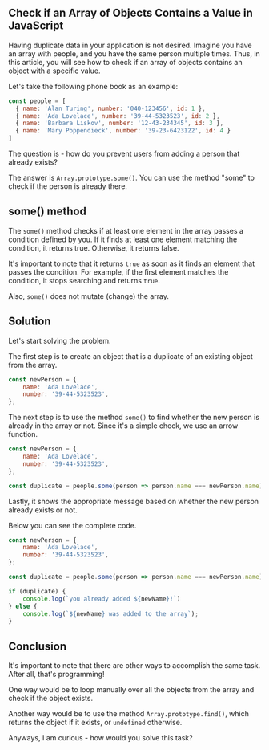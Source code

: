 ## Check if an Array of Objects Contains a Value in JavaScript

Having duplicate data in your application is not desired. Imagine you have an array with people, and you have the same person multiple times. Thus, in this article, you will see how to check if an array of objects contains an object with a specific value.

Let's take the following phone book as an example:

```js
const people = [
  { name: 'Alan Turing', number: '040-123456', id: 1 },
  { name: 'Ada Lovelace', number: '39-44-5323523', id: 2 },
  { name: 'Barbara Liskov', number: '12-43-234345', id: 3 },
  { name: 'Mary Poppendieck', number: '39-23-6423122', id: 4 }
]
```

The question is - how do you prevent users from adding a person that already exists?

The answer is `Array.prototype.some()`. You can use the method "some" to check if the person is already there.

## some() method

The `some()` method checks if at least one element in the array passes a condition defined by you. If it finds at least one element matching the condition, it returns true. Otherwise, it returns false.

It's important to note that it returns `true` as soon as it finds an element that passes the condition. For example, if the first element matches the condition, it stops searching and returns `true`.

Also, `some()` does not mutate (change) the array.

## Solution

Let's start solving the problem. 

The first step is to create an object that is a duplicate of an existing object from the array.

```js
const newPerson = {
    name: 'Ada Lovelace',
    number: '39-44-5323523',
};
```

The next step is to use the method `some()` to find whether the new person is already in the array or not. Since it's a simple check, we use an arrow function.


```js
const newPerson = {
    name: 'Ada Lovelace',
    number: '39-44-5323523',
};

const duplicate = people.some(person => person.name === newPerson.name);
```

Lastly, it shows the appropriate message based on whether the new person already exists or not.

Below you can see the complete code.

```js
const newPerson = {
    name: 'Ada Lovelace',
    number: '39-44-5323523',
};

const duplicate = people.some(person => person.name === newPerson.name);

if (duplicate) {
    console.log(`you already added ${newName}!`)
} else {
    console.log(`${newName} was added to the array`);
}
```

## Conclusion

It's important to note that there are other ways to accomplish the same task. After all, that's programming!

One way would be to loop manually over all the objects from the array and check if the object exists.

Another way would be to use the method `Array.prototype.find()`, which returns the object if it exists, or `undefined` otherwise.

Anyways, I am curious - how would you solve this task?